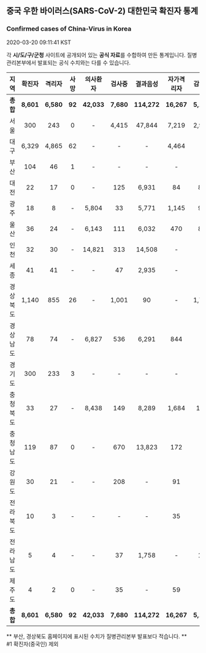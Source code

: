 
## 중국 우한 바이러스(SARS-CoV-2) 대한민국 확진자 통계
### Confirmed cases of China-Virus in Korea
2020-03-20 09:11:41 KST

각 **시/도/구/군청** 사이트에 공개되어 있는 **공식 자료**를 수합하여 만든 통계입니다.
질병관리본부에서 발표되는 공식 수치와는 다를 수 있습니다.


|  지역  | 확진자 |  격리자  |  사망  |  의사환자  |  검사중  |  결과음성  |  자가격리자  |  감시중  |  감시해제  |  퇴원  |
|:------:|:------:|:--------:|:--------:|:----------:|:--------:|:----------------:|:------------:|:--------:|:----------:|:--:|
|**총합**|**8,601**|**6,580**|**92**|**42,033**|**7,680**|**114,272**|**16,267**|**5,100**|**15,945**|**1,929**|**52,259**|
|서울|300|243|0|-|4,415|47,844|7,219|2,924|4,295|57|52,259|
|대구|6,329|4,865|62|-|-|-|4,464|-|-|1,402|-|
|부산|104|46|1|-|-|-|-|-|-|57|-|
|대전|22|17|0|-|125|6,931|84|84|415|5|-|
|광주|18|8|-|5,804|33|5,771|1,145|92|1,053|10|-|
|울산|36|24|-|6,143|111|6,032|470|85|385|12|-|
|인천|32|30|-|14,821|313|14,508|-|-|-|2|-|
|세종|41|41|-|-|47|2,935|-|-|-|-|-|
|경상북도|1,140|855|26|-|1,001|90|-|1,774|8,030|259|-|
|경상남도|78|74|-|6,827|536|6,291|844|-|-|4|-|
|경기도|300|233|3|-|-|-|-|-|-|64|-|
|충청북도|33|27|-|8,438|149|8,289|1,684|123|1,561|6|-|
|충청남도|119|87|0|-|670|13,823|172|-|-|32|-|
|강원도|30|21|-|-|208|-|91|-|-|9|-|
|전라북도|10|3|-|-|-|-|35|-|-|7|-|
|전라남도|5|4|-|-|37|1,758|-|18|206|1|-|
|제주도|4|2|0|-|35|-|59|-|-|2|-|
|**총합**|**8,601**|**6,580**|**92**|**42,033**|**7,680**|**114,272**|**16,267**|**5,100**|**15,945**|**1,929**|**52,259**|


** 부산, 경상북도 홈페이지에 표시된 수치가 질병관리본부 발표보다 적습니다. **<br>
#1 확진자(중국인) 제외
    